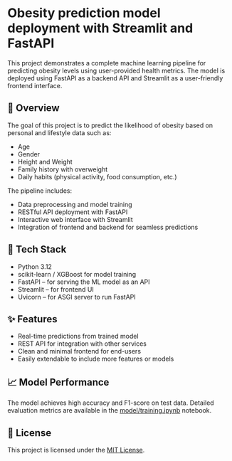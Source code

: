 # Obesity prediction model deployment with Streamlit and FastAPI

This project demonstrates a complete machine learning pipeline for predicting obesity levels using user-provided health metrics. The model is deployed using FastAPI as a backend API and Streamlit as a user-friendly frontend interface.

## 🚀 Overview

The goal of this project is to predict the likelihood of obesity based on personal and lifestyle data such as:
- Age
- Gender
- Height and Weight
- Family history with overweight
- Daily habits (physical activity, food consumption, etc.)

The pipeline includes:
- Data preprocessing and model training
- RESTful API deployment with FastAPI
- Interactive web interface with Streamlit
- Integration of frontend and backend for seamless predictions

## 🧰 Tech Stack
- Python 3.12
- scikit-learn / XGBoost for model training
- FastAPI – for serving the ML model as an API
- Streamlit – for frontend UI
- Uvicorn – for ASGI server to run FastAPI

## ✨ Features
- Real-time predictions from trained model
- REST API for integration with other services
- Clean and minimal frontend for end-users
- Easily extendable to include more features or models

## 📈 Model Performance
The model achieves high accuracy and F1-score on test data. Detailed evaluation metrics are available in the [model/training.ipynb](https://github.com/SonicRay241/md-project/blob/main/model/training.ipynb) notebook.

## 📄 License
This project is licensed under the [MIT License](https://github.com/SonicRay241/md-project/blob/main/LICENSE).